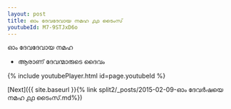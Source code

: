 ```yaml
---
layout: post
title: ഓം ദേവദേവായ നമഹ ൧൧ ടൈംസ്
youtubeId: M7-9STJxD6o
---
```

 
 
 ഓം ദേവദേവായ നമഹ 
 
 -  ആരാണ് ദേവന്മാരുടെ ദൈവം 
 
  
 
  
 
 
 
 
 
 


{% include youtubePlayer.html id=page.youtubeId %}
 
[Next]({{ site.baseurl }}{% link  split2/_posts/2015-02-09-ഓം ദേവർഷയെ നമഹ ൧൧ ടൈംസ്.md%})
 
